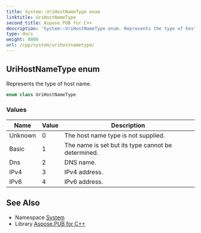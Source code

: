 ```yaml
---
title: System::UriHostNameType enum
linktitle: UriHostNameType
second_title: Aspose.PUB for C++
description: 'System::UriHostNameType enum. Represents the type of host name in C++.'
type: docs
weight: 8800
url: /cpp/system/urihostnametype/
---
```

## UriHostNameType enum


Represents the type of host name.

```cpp
enum class UriHostNameType
```

### Values

| Name | Value | Description |
| --- | --- | --- |
| Unknown | 0 | The host name type is not supplied. |
| Basic | 1 | The name is set but its type cannot be determined. |
| Dns | 2 | DNS name. |
| IPv4 | 3 | IPv4 address. |
| IPv6 | 4 | IPv6 address. |

## See Also

* Namespace [System](../)
* Library [Aspose.PUB for C++](../../)
